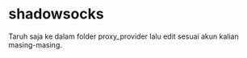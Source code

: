 # shadowsocks
Taruh saja ke dalam folder proxy_provider lalu edit sesuai akun kalian masing-masing.
